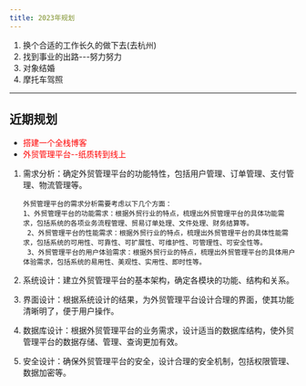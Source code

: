 ```yaml
---
title: 2023年规划
---
```

1. 换个合适的工作长久的做下去(去杭州)
2. 找到事业的出路---努力努力
3. 对象结婚
4. 摩托车驾照

---
## 近期规划
- <span style="color: red">搭建一个全栈博客</span>
- <span style="color: red">外贸管理平台--纸质转到线上</span>

1. 需求分析：确定外贸管理平台的功能特性，包括用户管理、订单管理、支付管理、物流管理等。 

    ```
    外贸管理平台的需求分析需要考虑以下几个方面： 
    1、外贸管理平台的功能需求：根据外贸行业的特点，梳理出外贸管理平台的具体功能需求，包括系统的各项业务流程管理、贸易订单处理、文件处理、财务结算等。
     2、外贸管理平台的性能需求：根据外贸行业的特点，梳理出外贸管理平台的具体性能需求，包括系统的可用性、可靠性、可扩展性、可维护性、可管理性、可安全性等。 
     3、外贸管理平台的用户体验需求：根据外贸行业的特点，梳理出外贸管理平台的具体用户体验需求，包括系统的易用性、美观性、实用性、即时性等。
     ```

2. 系统设计：建立外贸管理平台的基本架构，确定各模块的功能、结构和关系。

3. 界面设计：根据系统设计的结果，为外贸管理平台设计合理的界面，使其功能清晰明了，便于用户操作。

4. 数据库设计：根据外贸管理平台的业务需求，设计适当的数据库结构，使外贸管理平台的数据存储、管理、查询更加有效。

5. 安全设计：确保外贸管理平台的安全，设计合理的安全机制，包括权限管理、数据加密等。